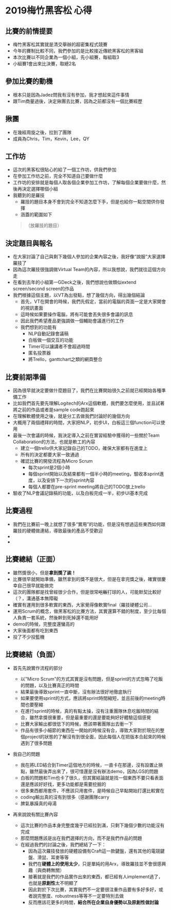 # 2019梅竹黑客松 心得

## 比賽的前情提要
- 梅竹黑客松其實就是清交舉辦的超密集程式競賽
- 今年的賽制比較不同，我們參加的是比較接近傳統黑客松的黑客組
- 本次比賽以不同企業為一個小組，先小組賽，每組取3
- 小組賽1會出來比決賽，取總2名

## 參加比賽的動機
- 根本只是因為Jadez問我有沒有參加，我才想起來這件事情
- 跟Tim商量過後，決定揪團去比賽，因為之前都沒有一個比賽經歷

## 揪團
- 在幾經周旋之後，拉到了團隊
- 成員為Chris，Tim，Kevin，Lee，QY

## 工作坊
- 這次的黑客松很貼心的給了一個工作坊，供我們參加
- 在參加工作坊之前，完全不知道自己要做什麼
- 工作坊的安排就是每個人取各個企業參加工作坊，了解每個企業要做什麼，然後再決定選擇哪個小組
- 我聽到的是羅技
  - 羅技的題目本身不會到完全不知道怎麼下手，但是也給你一點空間供你發揮
  - 涵蓋的範圍如下
  > （放羅技的題目）

## 決定題目與報名
- 在大家討論了自己與剩下幾個人參加的企業內容之後，我好像“說服”大家選擇羅技了
- 因為這次羅技很強調做Virtual Team的內容，所以我想說，我們就往這個方向走
- 在看到去年的小組第一GDeck之後，我們想說也做類似extend screen/second screen的作品
- 我們根據這個主題，以VT為出發點，想了幾個方向，得出幾個結論
  - 首先，VT在開會的時候，我們先假定，當前的電腦的頁面一定是大家開會的視訊畫面
  - 這時候如果要操作電腦，將有可能會丟失很多會議的訊息
  - 因此我們希望產品更強調做一個輔助會議進行的工作
  - 我們想到的功能有
    - NLP自動記錄會議稿
    - 白板做一個交互的功能
    - Timer可以讓講者不會超過時間
    - 匿名投票器
    - 將Trello，ganttchart之類的網頁整合

## 比賽前期準備
- 因為很早就決定要做什麼題目了，我們在比賽開始很久之前就已經開始各種準備工作
- 比如我們首先要先理解Logitech的Arx這個軟體，我們要怎麼使用，並且試著將之前的作品或者是sample code跑起來
- 在理解軟體使用之後，就是分工去做我們討論好的幾個方向
- 大概用了兩個禮拜的時間，大家把NLP，初步UI，白板這三個function可以使用
- 最後一次會議的時候，我決定導入之前在實習經驗中獲得的一些關於Team Collaboration的方法，也就是軟工的內容
  - 建立一個trello供大家記錄自己的TODO，確保大家都有在進度上
  - 所有的決定都要大家一致通過
  - 確認比賽的開發流程為Micro Scrum
    - 每次sprint是2個小時
    - 每個sprint開始以及結束都有一個半小時的meeting，驗收本sprint進度，以及安排下一次的sprint內容
    - 每個人都要在pre-sprint meeting將自己的TODO放上trello
- 驗收了NLP會議記錄稿的功能，以及白板完成一半，初步UI基本完成

## 比賽過程
- 我們在比賽前一晚上就想了很多“實用”的功能，但是沒有想過這些東西如何跟羅技的硬體做連結，導致最後的產品不受歡迎
- 
- 


## 比賽總結（正面）
- 雖然獎很小，但是**拿到獎了誒！**
- 比賽很早就開始準備，雖然拿到的獎不是很大，但是在拿完獎之後，確實很慶幸自己很早就能做完
- 這次的團隊都是找曾經很少合作，但是很常~~吃飯~~打球的人，可能默契比較好（？，溝通基本無障礙
- 確實有運用到很多軟實的東西，大家覺得像軟實final（羅技硬體公司...
- 運用Scrum的概念，做黑客松的比賽方法，其實還算不錯的制度，至少比每個人負責一套系統，然後幹到死掉還不能用好
- demo的時候，完整度還蠻高的
- 大家後面都有吃到東西
- 投了不少投籃機

## 比賽總結（負面）
- 首先先說實作流程的部分
  - 以"Micro Scrum"的方式其實是沒有問題，但是sprint的方式忽略了吃飯的問題，以及比賽真正的時間
  - 結果最後導致sprint一直中斷，沒有辦法很好地徹底執行
  - 如果要使用sprint的方式，應該將sprint時間縮短，並且前後的meeting時間也要壓縮
  - 在進行sprint的時候，真的有點太操，沒有注重團隊休息吃飯時間的結合，雖然拿獎很重要，但是最重要的還是要能夠好好體驗這個感覺
  - 比賽大家輸出都很低下的時候，應該帶著團隊出去衝一下
  - 作品有很多小細節的東西在一開始的時候沒有合，導致大家對於現在的整個project的狀態的了解沒有到很全面，因此每個人在把版本合起來的時候遇到了很多問題

- 我自己的問題
  - 我在將LED結合到Timer這個地方的時候，一直卡在那邊，沒有設置止損點，雖然最後弄出來了，很可惜還是沒有辦法demo，因為LGS的問題
  - 白板的問題和Tim也卡了很久，但其實結論就是找一個東西不要只看表面還是應該好好找，更多功能都是需要挖掘的
  - 很多東西都用套件，不應該只用套件，是時候自己早點開始打還比較實在
  - coding輸出真的沒有到很多（感謝團隊carry
  - 脾氣暴躁真的母湯
  
- 再來說說有關比賽內容
  - 這次比賽的作品本身完整度幾乎已經拉到滿，只剩下幾個少數的功能沒有完成
  - 那麼問題應該是出在我們選擇的方向，而不是我們作品的問題
  - 在經過我們的討論之後，我們總結了一下：
    - 因為這次羅技發放的硬體設備有Craft這一款鍵盤，還有其他的電競鍵盤、滑鼠、耳麥等等
    - 我們在**硬體上的使用太少**，只是單純的用Arx，導致羅技並不會很感興趣（與商轉無關）
    - 接著就是我們的作品實作出來的東西，都已經有人implement過了，也就是**原創性**太不明顯了
    - 因此對於下次比賽，其實我們不一定要很注重作品要有多好多好，或者說完整度、robustness等等不一定要特別去做
    - 反而應該花更多的時間，**結合所在企業自身優勢以及原創性做討論**